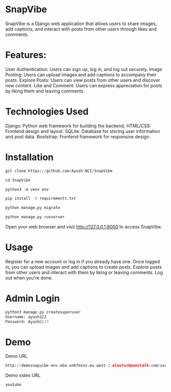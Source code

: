 # SnapVibe
SnapVibe is a Django web application that allows users to share images, add captions, and interact with posts from other users through likes and comments.

# Features: 
User Authentication: Users can sign up, log in, and log out securely.
Image Posting: Users can upload images and add captions to accompany their posts.
Explore Posts: Users can view posts from other users and discover new content.
Like and Comment: Users can express appreciation for posts by liking them and leaving comments.

# Technologies Used
Django: Python web framework for building the backend.
HTML/CSS: Frontend design and layout.
SQLite: Database for storing user information and post data.
Bootstrap: Frontend framework for responsive design.

# Installation

```python
git clone https://github.com/Ayush-NCI/SnapVibe
```

```python
cd SnapVibe
```

```python
python3 -m venv env
```

```python
pip install -r requirements.txt
```

```python
python manage.py migrate
```

```python
python manage.py runserver
```

Open your web browser and visit http://127.0.0.1:8000 to access SnapVibe.

# Usage
Register for a new account or log in if you already have one.
Once logged in, you can upload images and add captions to create posts.
Explore posts from other users and interact with them by liking or leaving comments.
Log out when you're done.

# Admin Login

```python
python3 manage.py createsuperuser
Username: ayush123
Password: Ayush@123
```
# Demo 

Demo URL
```python
http://demosnapvibe-env.eba-xn6fmsnz.eu-west-2.elasticbeanstalk.com/users/login/
```
Demo video URL
```python
youtube
```








